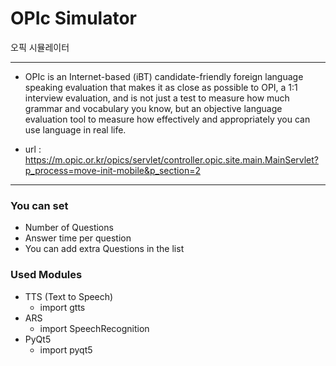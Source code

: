 # OPIc Simulator
 오픽 시뮬레이터
 
 ---
 
 * OPIc is an Internet-based (iBT) candidate-friendly foreign language speaking evaluation that makes it as close as possible to OPI, a 1:1 interview evaluation, and is not just a test to measure how much grammar and vocabulary you know, but an objective language evaluation tool to measure how effectively and appropriately you can use language in real life.

 * url : https://m.opic.or.kr/opics/servlet/controller.opic.site.main.MainServlet?p_process=move-init-mobile&p_section=2
 
 ---

 
 
 ### You can set
 - Number of Questions
 - Answer time per question
 - You can add extra Questions in the list

 ### Used Modules
 - TTS (Text to Speech)
   + import gtts
 - ARS 
   + import SpeechRecognition
 - PyQt5 
   + import pyqt5
